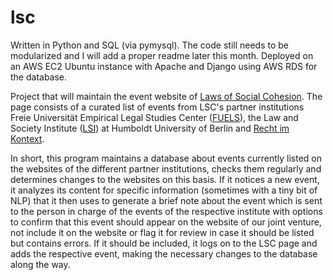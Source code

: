 # lsc

Written in Python and SQL (via pymysql). The code still needs to be modularized and I will add a proper readme later this month.
Deployed on an AWS EC2 Ubuntu instance with Apache and Django using AWS RDS for the database.

Project that will maintain the event website of <a href="https://www.laws-of-social-cohesion.de/Events/index.html">Laws of Social Cohesion</a>. The page consists of a curated list of events from LSC's partner institutions Freie Universität Empirical Legal Studies Center (<a href="https://www.jura.fu-berlin.de/en/forschung/fuels">FUELS</a>), the Law and Society Institute (<a href="https://www.rewi.hu-berlin.de/en/lf/oe/lsi?set_language=en">LSI</a>) at Humboldt University of Berlin and <a href="https://www.rechtimkontext.de/en/start/">Recht im Kontext</a>.

In short, this program maintains a database about events currently listed on the websites of the different partner institutions, checks them regularly and determines changes to the websites on this basis. If it notices a new event, it analyzes its content for specific information (sometimes with a tiny bit of NLP) that it then uses to generate a brief note about the event which is sent to the person in charge of the events of the respective institute with options to confirm that this event should appear on the website of our joint venture, not include it on the website or flag it for review in case it should be listed but contains errors. If it should be included, it logs on to the LSC page and adds the respective event, making the necessary changes to the database along the way.
